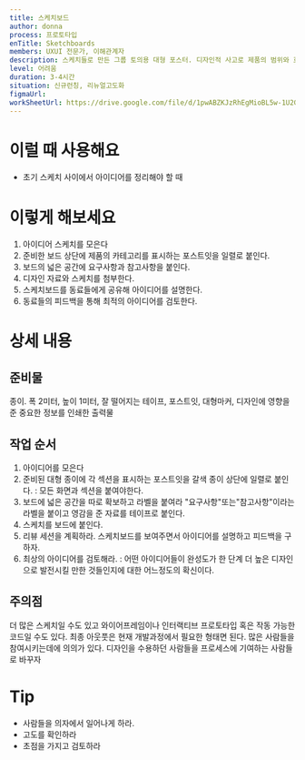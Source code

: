 ```yaml
---
title: 스케치보드
author: donna
process: 프로토타입
enTitle: Sketchboards
members: UXUI 전문가, 이해관계자
description: 스케치들로 만든 그룹 토의용 대형 포스터. 디자인적 사고로 제품의 범위와 흐름을 정리하는 방법
level: 어려움
duration: 3-4시간
situation: 신규런칭, 리뉴얼고도화
figmaUrl:
workSheetUrl: https://drive.google.com/file/d/1pwABZKJzRhEgMioBL5w-1U2GuQSZiSCc/view?usp=sharing
---
```


<!-- 프로세스별 보기: 공감, 설계, 프로토타입, 테스트 -->
<!--UXUI 전문가, 팀 구성원, 사용자, 이해관계자, 누구나 -->
<!--level: 쉬움, 중간, 어려움-->
<!--개인작업, 신규런칭, 리뉴얼고도화-->

# 이럴 때 사용해요

- 초기 스케치 사이에서 아이디어를 정리해야 할 때

# 이렇게 해보세요

1. 아이디어 스케치를 모은다
2. 준비한 보드 상단에 제품의 카테고리를 표시하는 포스트잇을 일렬로 붙인다.
3. 보드의 넓은 공간에 요구사항과 참고사항을 붙인다.
4. 디자인 자료와 스케치를 첨부한다.
5. 스케치보드를 동료들에게 공유해 아이디어를 설명한다.
6. 동료들의 피드백을 통해 최적의 아이디어를 검토한다.

# 상세 내용

## 준비물
종이. 폭 2미터, 높이 1미터, 잘 떨어지는 테이프, 포스트잇, 대형마커, 디자인에 영향을 준 중요한 정보를 인쇄한 출력물

## 작업 순서
1. 아이디어를 모은다
2. 준비된 대형 종이에 각 섹션을 표시하는 포스트잇을 갈색 종이 상단에 일렬로 붙인다. : 모든 화면과 섹션을 붙여야한다.
3. 보드에 넓은 공간을 따로 확보하고 라벨을 붙여라 "요구사항"또는"참고사항"이라는 라벨을 붙이고 영감을 준 자료를 테이프로 붙인다.
4. 스케치를 보드에 붙인다.
5. 리뷰 세션을 계획하라. 스케치보드를 보여주면서 아이디어를 설명하고 피드백을 구하자.
6. 최상의 아이디어를 검토해라. : 어떤 아이디어들이 완성도가 한 단계 더 높은 디자인으로 발전시킬 만한 것들인지에 대한 어느정도의 확신이다.

## 주의점
더 많은 스케치일 수도 있고 와이어프레임이나 인터랙티브 프로토타입 혹은 작동 가능한 코드일 수도 있다.
최종 아웃풋은 현재 개발과정에서 필요한 형태면 된다.
많은 사람들을 참여시키는데에 의의가 있다. 디자인을 수용하던 사람들을 프로세스에 기여하는 사람들로 바꾸자

# Tip

- 사람들을 의자에서 일어나게 하라.
- 고도를 확인하라
- 초점을 가지고 검토하라
<!--
<iframe width="1044" height="587" src="" frameborder="0" allow="accelerometer; autoplay; encrypted-media; gyroscope; picture-in-picture" allowfullscreen></iframe>
--!>
